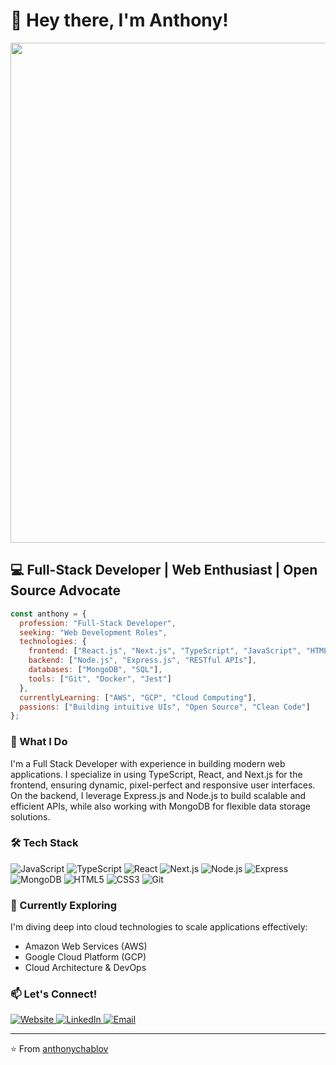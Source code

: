 # 👋 Hey there, I'm Anthony!

<div align="center">
  <img src="https://github.com/user-attachments/assets/27aa7856-f08a-4cdd-8f4d-a73282168ab5" width="800">
</div>

## 💻 Full-Stack Developer | Web Enthusiast | Open Source Advocate

```javascript
const anthony = {
  profession: "Full-Stack Developer",
  seeking: "Web Development Roles",
  technologies: {
    frontend: ["React.js", "Next.js", "TypeScript", "JavaScript", "HTML/CSS"],
    backend: ["Node.js", "Express.js", "RESTful APIs"],
    databases: ["MongoDB", "SQL"],
    tools: ["Git", "Docker", "Jest"]
  },
  currentlyLearning: ["AWS", "GCP", "Cloud Computing"],
  passions: ["Building intuitive UIs", "Open Source", "Clean Code"]
};
```

### 🚀 What I Do

I'm a Full Stack Developer with experience in building modern web applications. I specialize in using TypeScript, React, and Next.js for the frontend, ensuring dynamic, pixel-perfect and responsive user interfaces.
On the backend, I leverage Express.js and Node.js to build scalable and efficient APIs, while also working with MongoDB for flexible data storage solutions.

### 🛠️ Tech Stack

![JavaScript](https://img.shields.io/badge/-JavaScript-F7DF1E?style=flat-square&logo=javascript&logoColor=black)
![TypeScript](https://img.shields.io/badge/-TypeScript-3178C6?style=flat-square&logo=typescript&logoColor=white)
![React](https://img.shields.io/badge/-React-61DAFB?style=flat-square&logo=react&logoColor=black)
![Next.js](https://img.shields.io/badge/-Next.js-000000?style=flat-square&logo=next.js&logoColor=white)
![Node.js](https://img.shields.io/badge/-Node.js-339933?style=flat-square&logo=node.js&logoColor=white)
![Express](https://img.shields.io/badge/-Express-000000?style=flat-square&logo=express&logoColor=white)
![MongoDB](https://img.shields.io/badge/-MongoDB-47A248?style=flat-square&logo=mongodb&logoColor=white)
![HTML5](https://img.shields.io/badge/-HTML5-E34F26?style=flat-square&logo=html5&logoColor=white)
![CSS3](https://img.shields.io/badge/-CSS3-1572B6?style=flat-square&logo=css3&logoColor=white)
![Git](https://img.shields.io/badge/-Git-F05032?style=flat-square&logo=git&logoColor=white)

### 🌱 Currently Exploring

I'm diving deep into cloud technologies to scale applications effectively:
- Amazon Web Services (AWS)
- Google Cloud Platform (GCP)
- Cloud Architecture & DevOps

### 📫 Let's Connect!

<a href="https://www.anthonychablov.com/" target="_blank">
  <img src="https://img.shields.io/badge/Website-4285F4?style=for-the-badge&logo=google-chrome&logoColor=white" alt="Website"/>
</a>
<a href="https://www.linkedin.com/in/anthonychablov/" target="_blank">
  <img src="https://img.shields.io/badge/LinkedIn-0077B5?style=for-the-badge&logo=linkedin&logoColor=white" alt="LinkedIn"/>
</a>
<a href="mailto:aechablov@gmail.com">
  <img src="https://img.shields.io/badge/Email-D14836?style=for-the-badge&logo=gmail&logoColor=white" alt="Email"/>
</a>

---

⭐️ From [anthonychablov](https://github.com/anthonychablov)
